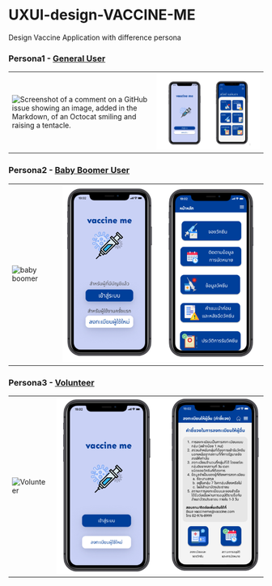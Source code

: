 # UXUI-design-VACCINE-ME
Design Vaccine Application with difference persona

### Persona1 - [General User](https://www.figma.com/proto/WE5INDtznXa6AmsH64BdY2/persona1?node-id=175-511&starting-point-node-id=175%3A511&scaling=scale-down&mode=design&t=wpohr0UsonzfyrPr-1)

| |                            |
| ----------------------------------- | ----------------------------------- |
| ![Screenshot of a comment on a GitHub issue showing an image, added in the Markdown, of an Octocat smiling and raising a tentacle.](https://cdn-icons-png.flaticon.com/512/4202/4202831.png) | ![persona1 prototype](https://github.com/Sasikarn-Pitpeng/UXUI-design-VACCINE-ME/blob/f70c1bacb6bff78caef7960450618a258ef05cdc/persona1%20prototype.png) |


### Persona2 - [Baby Boomer User](https://www.figma.com/proto/obAM9dX5cIqYsFqDgX40xJ/persona2?node-id=17-94&starting-point-node-id=17%3A94&scaling=scale-down&mode=design&t=k7BZPXAnJX5AYWQj-1)

| |                            |
| ----------------------------------- | ----------------------------------- |
| ![baby boomer](https://cdn-icons-png.flaticon.com/512/5798/5798277.png) | ![persona2 prototype](https://github.com/Sasikarn-Pitpeng/UXUI-design-VACCINE-ME/blob/0f5c9c3f78dfab729acb2d158b6c1702e6de749e/persona2%20prototype.png) |


### Persona3 - [Volunteer](https://www.figma.com/proto/t8sg8DEp34204zUKkyqsGz/persona3?node-id=230-4070&starting-point-node-id=230%3A4070&scaling=scale-down&mode=design&t=A8rwNp5cGF5htNxE-1)


| |                            |
| ----------------------------------- | ----------------------------------- |
| ![Volunteer](https://cdn-icons-png.flaticon.com/512/7137/7137634.png) | ![persona3 prototype](https://github.com/Sasikarn-Pitpeng/UXUI-design-VACCINE-ME/blob/0f5c9c3f78dfab729acb2d158b6c1702e6de749e/persona3%20prototype.png) |
